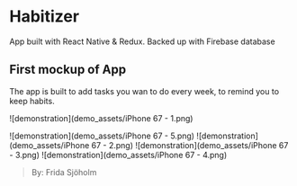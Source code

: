 # Habitizer

App built with React Native & Redux. Backed up with Firebase database

## First mockup of App

The app is built to add tasks you wan to do every week, to remind you to keep habits.

![demonstration](demo_assets/iPhone 67 - 1.png)

![demonstration](demo_assets/iPhone 67 - 5.png)
![demonstration](demo_assets/iPhone 67 - 2.png)
![demonstration](demo_assets/iPhone 67 - 3.png)
![demonstration](demo_assets/iPhone 67 - 4.png)

> By: Frida Sjöholm
